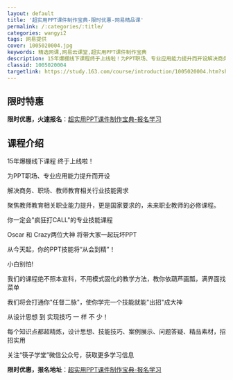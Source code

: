 ```yaml
---
layout: default
title: '超实用PPT课件制作宝典-限时优惠-网易精品课'
permalink: /:categories/:title/
categories: wangyi2
tags: 网易提供
cover: 1005020004.jpg
keywords: 精选网课,网易云课堂,超实用PPT课件制作宝典
description: 15年爆棚线下课程终于上线啦！为PPT职场、专业应用能力提升而开设解决商务、职场、教师教育相关行业技能需求聚焦教师教育相
classid: 1005020004
targetlink: https://study.163.com/course/introduction/1005020004.htm?share=1&shareId=1025206652&utm_campaign=share&utm_medium=iphoneShare&utm_source=&utm_u=1025206652
---
```


## 限时特惠

**限时优惠，火速报名**：[超实用PPT课件制作宝典-报名学习](https://study.163.com/course/introduction/1005020004.htm?share=1&shareId=1025206652&utm_campaign=share&utm_medium=iphoneShare&utm_source=&utm_u=1025206652)

## 课程介绍

15年爆棚线下课程 终于上线啦！

为PPT职场、专业应用能力提升而开设

解决商务、职场、教师教育相关行业技能需求

聚焦教师教育相关职业能力提升，更是国家要求的，未来职业教师的必修课程。



你一定会"疯狂打CALL"的专业技能课程 

Oscar 和 Crazy两位大神 将带大家一起玩坏PPT

从今天起，你的PPT技能将“从会到精”！



小白别怕!

我们的课程绝不照本宣科，不用模式固化的教学方法，教你依葫芦画瓢，满界面找菜单

我们将会打通你"任督二脉"，使你学完一个技能就能"出招"成大神 

从设计思想 到 实现技巧     一 样 不 少！



每个知识点都超精炼，设计思想、技能技巧、案例展示、问题答疑、精品素材，招招实用

关注“筷子学堂”微信公众号，获取更多学习信息

**限时优惠，报名地址**：[超实用PPT课件制作宝典-报名学习](https://study.163.com/course/introduction/1005020004.htm?share=1&shareId=1025206652&utm_campaign=share&utm_medium=iphoneShare&utm_source=&utm_u=1025206652)

